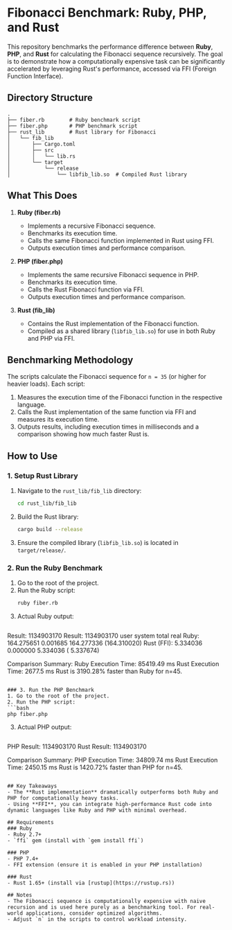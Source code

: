 # Fibonacci Benchmark: Ruby, PHP, and Rust

This repository benchmarks the performance difference between **Ruby**, **PHP**, and **Rust** for calculating the Fibonacci sequence recursively. The goal is to demonstrate how a computationally expensive task can be significantly accelerated by leveraging Rust's performance, accessed via FFI (Foreign Function Interface).

## Directory Structure
```
.
├── fiber.rb        # Ruby benchmark script
├── fiber.php       # PHP benchmark script
├── rust_lib        # Rust library for Fibonacci
│   └── fib_lib
│       ├── Cargo.toml
│       ├── src
│       │   └── lib.rs
│       └── target
│           └── release
│               └── libfib_lib.so  # Compiled Rust library
```

## What This Does
1. **Ruby (fiber.rb)**
   - Implements a recursive Fibonacci sequence.
   - Benchmarks its execution time.
   - Calls the same Fibonacci function implemented in Rust using FFI.
   - Outputs execution times and performance comparison.

2. **PHP (fiber.php)**
   - Implements the same recursive Fibonacci sequence in PHP.
   - Benchmarks its execution time.
   - Calls the Rust Fibonacci function via FFI.
   - Outputs execution times and performance comparison.

3. **Rust (fib_lib)**
   - Contains the Rust implementation of the Fibonacci function.
   - Compiled as a shared library (`libfib_lib.so`) for use in both Ruby and PHP via FFI.

## Benchmarking Methodology
The scripts calculate the Fibonacci sequence for `n = 35` (or higher for heavier loads). Each script:

1. Measures the execution time of the Fibonacci function in the respective language.
2. Calls the Rust implementation of the same function via FFI and measures its execution time.
3. Outputs results, including execution times in milliseconds and a comparison showing how much faster Rust is.

## How to Use

### 1. Setup Rust Library
1. Navigate to the `rust_lib/fib_lib` directory:
   ```bash
   cd rust_lib/fib_lib
   ```
2. Build the Rust library:
   ```bash
   cargo build --release
   ```
3. Ensure the compiled library (`libfib_lib.so`) is located in `target/release/`.

### 2. Run the Ruby Benchmark
1. Go to the root of the project.
2. Run the Ruby script:
   ```bash
   ruby fiber.rb
   ```
3. Actual Ruby output:
   ```
Result: 1134903170
Result: 1134903170
                 user     system      total        real
Ruby:      164.275651   0.001685 164.277336 (164.310020)
Rust (FFI):  5.334036   0.000000   5.334036 (  5.337674)

Comparison Summary:
Ruby Execution Time: 85419.49 ms
Rust Execution Time: 2677.5 ms
Rust is 3190.28% faster than Ruby for n=45.
   ```

### 3. Run the PHP Benchmark
1. Go to the root of the project.
2. Run the PHP script:
   ```bash
   php fiber.php
   ```
3. Actual PHP output:
   ```
PHP Result: 1134903170
Rust Result: 1134903170

Comparison Summary:
PHP Execution Time: 34809.74 ms
Rust Execution Time: 2450.15 ms
Rust is 1420.72% faster than PHP for n=45.
   ```

## Key Takeaways
- The **Rust implementation** dramatically outperforms both Ruby and PHP for computationally heavy tasks.
- Using **FFI**, you can integrate high-performance Rust code into dynamic languages like Ruby and PHP with minimal overhead.

## Requirements
### Ruby
- Ruby 2.7+
- `ffi` gem (install with `gem install ffi`)

### PHP
- PHP 7.4+
- FFI extension (ensure it is enabled in your PHP installation)

### Rust
- Rust 1.65+ (install via [rustup](https://rustup.rs))

## Notes
- The Fibonacci sequence is computationally expensive with naive recursion and is used here purely as a benchmarking tool. For real-world applications, consider optimized algorithms.
- Adjust `n` in the scripts to control workload intensity.

